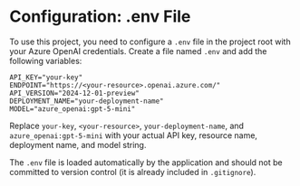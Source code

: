 # Configuration: .env File

To use this project, you need to configure a `.env` file in the project root with your Azure OpenAI credentials. Create a file named `.env` and add the following variables:


```
API_KEY="your-key"
ENDPOINT="https://<your-resource>.openai.azure.com/"
API_VERSION="2024-12-01-preview"
DEPLOYMENT_NAME="your-deployment-name"
MODEL="azure_openai:gpt-5-mini"
```



Replace `your-key`, `<your-resource>`, `your-deployment-name`, and `azure_openai:gpt-5-mini` with your actual API key, resource name, deployment name, and model string.

The `.env` file is loaded automatically by the application and should not be committed to version control (it is already included in `.gitignore`).
